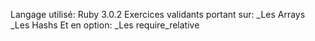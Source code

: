 Langage utilisé: Ruby 3.0.2
Exercices validants portant sur:
_Les Arrays
_Les Hashs
Et en option:
_Les require_relative
